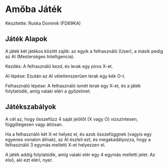 # Amőba Játék

Készítette: Ruska Dominik (FD69KA)

## Játék Alapok

A játék két játékos között zajlik: az egyik a felhasználó (User), a másik pedig az AI (Mesterséges Intelligencia).

Kezdés: A felhasználó kezd, és lerak egy piros X-et.

AI lépése: Ezután az AI véletlenszerűen lerak egy kék O-t.

Felhasználó lépése: A felhasználó ismét lerak egy X-et, és a játék folytatódik, amíg valaki eléri a győzelmet.

## Játékszabályok

A cél az, hogy összefűzz 4 saját jelölőt (X vagy O) vízszintesen, függőlegesen vagy átlósan.

Ha a felhasználó két X-et helyez el, és azok összefüggnek (vagyis egy egyenes vonalon állnak), az AI észleli ezt, és megakadályozza, hogy a felhasználó 3 egymás melletti X-et helyezzen el.

A játék addig folytatódik, amíg valaki elér egy 4 egymás melletti jelet. Az első, aki ezt eléri, nyer.
